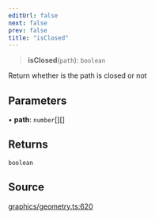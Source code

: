 ```yaml
---
editUrl: false
next: false
prev: false
title: "isClosed"
---
```


> **isClosed**(`path`): `boolean`

Return whether is the path is closed or not

## Parameters

• **path**: `number`[][]

## Returns

`boolean`

## Source

[graphics/geometry.ts:620](https://github.com/dgmjs/dgmjs/blob/main/packages/core/src/graphics/geometry.ts#L620)
